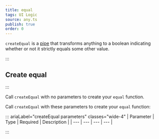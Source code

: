 ```yaml
---
title: equal
tags: UI Logic
source: any.ts
publish: true
order: 0
---
```


`createEqual` is a [pipe](/docs/logic/pipes-overview) that transforms anything to a boolean indicating whether or not it strictly equals some other value.


:::
## Create equal
:::

Call `createEqual` with no parameters to create your `equal` function.

Call `createEqual` with these parameters to create your `equal` function:

::: ariaLabel="createEqual parameters" classes="wide-4"
| Parameter | Type | Required | Description |
| --- | --- | --- | --- |

:::

